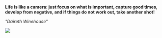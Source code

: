**Life is like a camera: just focus on what is important, capture good times, develop from negative, and if things do not work out, take another shot!**

*"Daireth Winehouse"*

![](https://api.nosense.lol/ghvc/?username=cdfrm)